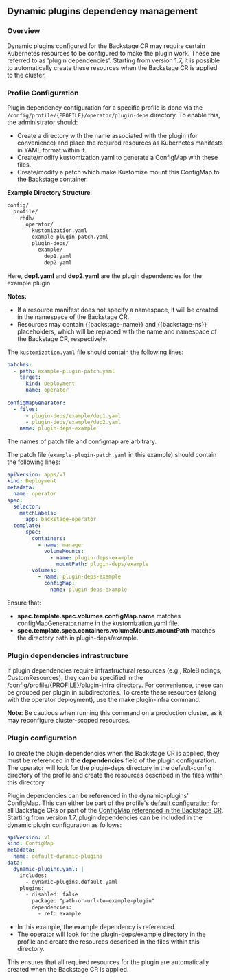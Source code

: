 ## Dynamic plugins dependency management

### Overview
Dynamic plugins configured for the Backstage CR may require certain Kubernetes resources to be configured to make the plugin work. These are referred to as 'plugin dependencies'. Starting from version 1.7, it is possible to automatically create these resources when the Backstage CR is applied to the cluster.

### Profile Configuration
Plugin dependency configuration for a specific profile is done via the `/config/profile/{PROFILE}/operator/plugin-deps` directory. To enable this, the administrator should:
- Create a directory with the name associated with the plugin (for convenience) and place the required resources as Kubernetes manifests in YAML format within it.
- Create/modify kustomization.yaml to generate a ConfigMap with these files.
- Create/modify a patch which make Kustomize mount this ConfigMap to the Backstage container.

**Example Directory Structure**:
```txt
config/
  profile/
    rhdh/
      operator/
        kustomization.yaml
        example-plugin-patch.yaml
        plugin-deps/
          example/
            dep1.yaml
            dep2.yaml
```
Here, **dep1.yaml** and **dep2.yaml** are the plugin dependencies for the example plugin.

**Notes:**  

* If a resource manifest does not specify a namespace, it will be created in the namespace of the Backstage CR.
* Resources may contain {{backstage-name}} and {{backstage-ns}} placeholders, which will be replaced with the name and namespace of the Backstage CR, respectively.

The `kustomization.yaml` file should contain the following lines:
```yaml
patches:
  - path: example-plugin-patch.yaml
    target:
      kind: Deployment
      name: operator
      
configMapGenerator:
  - files:
      - plugin-deps/example/dep1.yaml
      - plugin-deps/example/dep2.yaml
    name: plugin-deps-example
```
The names of patch file and configmap are arbitrary.

The patch file (`example-plugin-patch.yaml` in this example) should contain the following lines:
```yaml
apiVersion: apps/v1
kind: Deployment
metadata:
  name: operator
spec:
  selector:
    matchLabels:
      app: backstage-operator
  template:
      spec:
        containers:
          - name: manager
            volumeMounts:
              - name: plugin-deps-example
                mountPath: plugin-deps/example
        volumes:
          - name: plugin-deps-example
            configMap:
              name: plugin-deps-example
```
Ensure that:  
* **spec.template.spec.volumes.configMap.name** matches configMapGenerator.name in the kustomization.yaml file.
* **spec.template.spec.containers.volumeMounts.mountPath** matches the directory path in plugin-deps/example.


### Plugin dependencies infrastructure

If plugin dependencies require infrastructural resources (e.g., RoleBindings, CustomResources), they can be specified in the /config/profile/{PROFILE}/plugin-infra directory. For convenience, these can be grouped per plugin in subdirectories.  To create these resources (along with the operator deployment), use the make plugin-infra command. 

**Note**: Be cautious when running this command on a production cluster, as it may reconfigure cluster-scoped resources.

### Plugin configuration

To create the plugin dependencies when the Backstage CR is applied, they must be referenced in the **dependencies** field of the plugin configuration. The operator will look for the plugin-deps directory in the default-config directory of the profile and create the resources described in the files within this directory.  

Plugin dependencies can be referenced in the dynamic-plugins' ConfigMap. This can either be part of the profile's [default configuration](configuration.md/#default-configuration-files) for all Backstage CRs or part of the [ConfigMap referenced in the Backstage CR](configuration.md/#dynamic-plugins). Starting from version 1.7, plugin dependencies can be included in the dynamic plugin configuration as follows:

```yaml
apiVersion: v1
kind: ConfigMap
metadata:
  name: default-dynamic-plugins
data:
  dynamic-plugins.yaml: |
    includes:
      - dynamic-plugins.default.yaml
    plugins:
      - disabled: false
        package: "path-or-url-to-example-plugin"
        dependencies:
          - ref: example
```
* In this example, the example dependency is referenced. 
* The operator will look for the plugin-deps/example directory in the profile and create the resources described in the files within this directory.  

This ensures that all required resources for the plugin are automatically created when the Backstage CR is applied.
